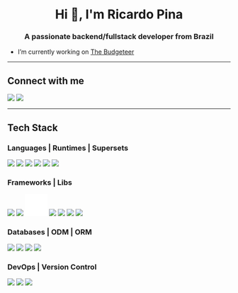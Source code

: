 <h1 align="center">Hi 👋, I'm Ricardo Pina</h1>
<h3 align="center">A passionate backend/fullstack developer from Brazil</h3>

- I’m currently working on [The Budgeteer](https://github.com/ricardodcpina/the-budgeteer)

---

<h2 align="left">Connect with me</h2>

<a href="#"><img src="https://github.com/onemarc/tech-icons/blob/main/icons/linkedin.svg" width="50"></a>
<a href="mailto:ricardodcpina@gmail.com"><img src="https://img.icons8.com/?size=100&id=P7UIlhbpWzZm&format=png&color=000000" width="50"></a>

---

<h2 align="left">Tech Stack</h2>

<h3 align="left">Languages | Runtimes | Supersets</h3>

<a href="#"><img src="https://github.com/onemarc/tech-icons/blob/main/icons/html.svg" width="50"></a>
<a href="#"><img src="https://github.com/onemarc/tech-icons/blob/main/icons/css.svg" width="50"></a>
<a href="#"><img src="https://github.com/onemarc/tech-icons/blob/main/icons/javascript.svg" width="50"></a>
<a href="#"><img src="https://github.com/onemarc/tech-icons/blob/main/icons/typescript.svg" width="50"></a>
<a href="#"><img src="https://github.com/onemarc/tech-icons/blob/main/icons/nodejs-dark.svg" width="50"></a>
<a href="#"><img src="https://github.com/onemarc/tech-icons/blob/main/icons/python-dark.svg" width="50"></a>

<h3 align="left">Frameworks | Libs</h3>

<a href="#"><img src="https://github.com/onemarc/tech-icons/blob/main/icons/nextjs-dark.svg" width="50"></a>
<a href="#"><img src="https://github.com/onemarc/tech-icons/blob/main/icons/flask-dark.svg" width="50"></a>
<a href="#"><img src="https://github.com/onemarc/tech-icons/blob/main/icons/expressjs-dark.svg" width="50"></a>
<a href="#"><img src="https://github.com/onemarc/tech-icons/blob/main/icons/react-dark.svg" width="50"></a>
<a href="#"><img src="https://github.com/onemarc/tech-icons/blob/main/icons/bootstrap-dark.svg" width="50"></a>
<a href="#"><img src="https://github.com/onemarc/tech-icons/blob/main/icons/tailwindcss-dark.svg" width="50"></a>
<a href="#"><img src="https://github.com/onemarc/tech-icons/blob/main/icons/jestjs-dark.svg" width="50"></a>

<h3 align="left">Databases | ODM | ORM</h3>

<a href="#"><img src="https://github.com/onemarc/tech-icons/blob/main/icons/prisma-dark.svg" width="50"></a>
<a href="#"><img src="https://github.com/onemarc/tech-icons/blob/main/icons/postgressql-dark.svg" width="50"></a>
<a href="#"><img src="https://github.com/onemarc/tech-icons/blob/main/icons/mongodb-dark.svg" width="50"></a>
<a href="#"><img src="https://cdn.jsdelivr.net/gh/devicons/devicon@latest/icons/mongoose/mongoose-original-wordmark.svg" width="50"/></a>

<h3 align="left">DevOps | Version Control</h3>

<a href="#"><img src="https://github.com/onemarc/tech-icons/blob/main/icons/git.svg" width="50"></a>
<a href="#"><img src="https://github.com/onemarc/tech-icons/blob/main/icons/github-dark.svg" width="50"></a>
<a href="#"><img src="https://github.com/onemarc/tech-icons/blob/main/icons/docker-dark.svg" width="50"></a>

        
          





